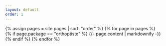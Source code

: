 ```yaml
---
layout: default
order: 1
---
```


{% assign pages = site.pages | sort: "order" %}
{% for page in pages %}
 {% if  page.package == "orthoptiste"  %}
    {{- page.content | markdownify -}}
  {% endif %}
{% endfor %}